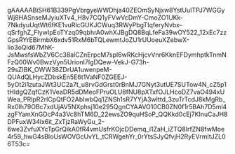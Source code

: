 gAAAAABiSH61B339PgVbrgyeWWDhja40ZEOmSyNjxw8YstUuITPJ7WGGyWj8HASnseMJyiuXTv4_H8v7CQ1yFVwVcDmY-CmoZO1UKk-7NkdyuUqtWt6fKE1vuRlcGUKJCWuq3RWyPbgTIqferyNvbx-qSrfghZ_FIywIpEoTYzq09qbhrA0whXJBgDQ8BqLfeFa39wOY522_12xEc7zzGpsRYrEBirmbX6xdv51RxM6bTQLewmtJoZU1rUUoeuXZebwX-Iio3oQld67MhK-JsMwsfsWbZV6Cc38alCZnErpcM7spI6wRKcHjcvVnr6KknEFDymhptkTnmNFzQ00Wv0BwzVyn5UrionI7IgDQew-VekJ-G73h-29sZIBK_OWW38ZDrUA1uwenpeM-QUAdQLHycZDbskEn5E6t1VaNF0ZGEEJ-5yOt2i1zutaJWt3UC2a7t_u8rvGdGrst0rBnMJ7GNyt3utUE7SUTow4N_cZ5p1tHldgQZqfCzK1VeaDR5dDMeoFPruOLU8fNU8pXTxfOJLHcoDZ7vaO494xUWea_PRlpR2rlCpQtFO2AbIwbQq1ZNSh1sR7YYjA3wIttd_3zuTrTcdJ8kMgRb_Rx0Ih79OBc7xdUjAV5NXphsj10e295QgnCYAAVO10CB0ZN0f1r5BAh7D5ml4zgFYamXnGDcP4a3Vc8hTM6D_22ewsZO9quHSoP_QQKkd0cEj7KInuCaJH8DPFuxW34lx6it_ZxTjzRaWyGu_2-6we3ZvfuXYcTpGrQikA0fR4vmUsfrKOjcDDemq_i1ZaH_iZTQ8IrfZN8fwMoe4r59_hwG4sBIoUsWOVGcUvYL_tCRWgehYr_0rYtsSJyQfvjH2RyEVrmltJZL06T53c=
